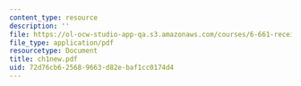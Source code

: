 ```yaml
---
content_type: resource
description: ''
file: https://ol-ocw-studio-app-qa.s3.amazonaws.com/courses/6-661-receivers-antennas-and-signals-spring-2003/72d76cb625689663d82ebaf1cc0174d4_ch1new.pdf
file_type: application/pdf
resourcetype: Document
title: ch1new.pdf
uid: 72d76cb6-2568-9663-d82e-baf1cc0174d4
---
```

